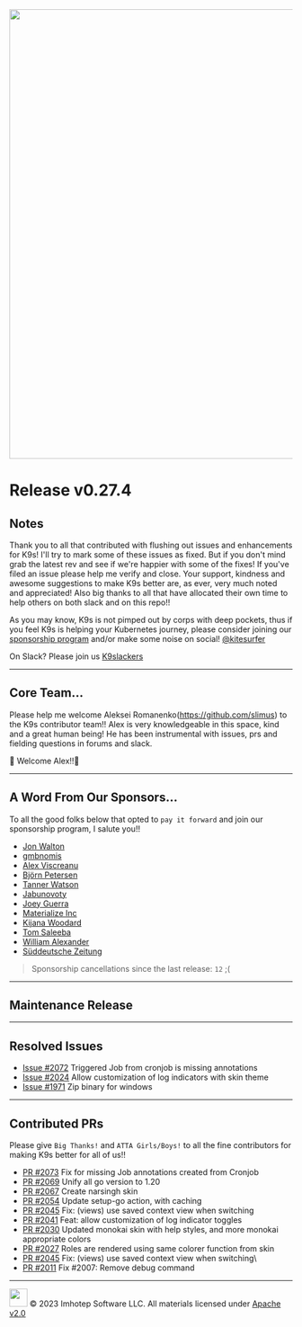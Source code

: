 <img src="https://raw.githubusercontent.com/Ya-hwon/k9s/master/assets/k9s.png" align="center" width="800" height="auto"/>

# Release v0.27.4

## Notes

Thank you to all that contributed with flushing out issues and enhancements for K9s! I'll try to mark some of these issues as fixed. But if you don't mind grab the latest rev and see if we're happier with some of the fixes! If you've filed an issue please help me verify and close. Your support, kindness and awesome suggestions to make K9s better are, as ever, very much noted and appreciated! Also big thanks to all that have allocated their own time to help others on both slack and on this repo!!

As you may know, K9s is not pimped out by corps with deep pockets, thus if you feel K9s is helping your Kubernetes journey, please consider joining our [sponsorship program](https://github.com/sponsors/derailed) and/or make some noise on social! [@kitesurfer](https://twitter.com/kitesurfer)

On Slack? Please join us [K9slackers](https://join.slack.com/t/k9sers/shared_invite/enQtOTA5MDEyNzI5MTU0LWQ1ZGI3MzliYzZhZWEyNzYxYzA3NjE0YTk1YmFmNzViZjIyNzhkZGI0MmJjYzhlNjdlMGJhYzE2ZGU1NjkyNTM)

---
## Core Team...

Please help me welcome Aleksei Romanenko(https://github.com/slimus) to the K9s contributor team!!
Alex is very knowledgeable in this space, kind and a great human being!
He has been instrumental with issues, prs and fielding questions in forums and slack.

🎉 Welcome Alex!!🎉

---

## A Word From Our Sponsors...

To all the good folks below that opted to `pay it forward` and join our sponsorship program, I salute you!!

* [Jon Walton](https://github.com/jon-walton)
* [gmbnomis](https://github.com/gmbnomis)
* [Alex Viscreanu](https://github.com/aexvir)
* [Björn Petersen](https://github.com/BjoernPetersen)
* [Tanner Watson](https://github.com/tannerwatson)
* [Jabunovoty](https://github.com/jabunovoty)
* [Joey Guerra](https://github.com/joeyguerra)
* [Materialize Inc](https://github.com/MaterializeInc)
* [Kijana Woodard](https://github.com/kijanawoodard)
* [Tom Saleeba](https://github.com/tomsaleeba)
* [William Alexander](https://github.com/carpetfuz)
* [Süddeutsche Zeitung](https://github.com/sueddeutsche)

> Sponsorship cancellations since the last release: `12` ;(

---

## Maintenance Release

---

## Resolved Issues

* [Issue #2072](https://github.com/Ya-hwon/k9s/issues/2072) Triggered Job from cronjob is missing annotations
* [Issue #2024](https://github.com/Ya-hwon/k9s/issues/2024) Allow customization of log indicators with skin theme
* [Issue #1971](https://github.com/Ya-hwon/k9s/issues/1971) Zip binary for windows

---

## Contributed PRs

Please give `Big Thanks!` and `ATTA Girls/Boys!` to all the fine contributors for making K9s better for all of us!!

* [PR #2073](https://github.com/Ya-hwon/k9s/pull/2073) Fix for missing Job annotations created from Cronjob
* [PR #2069](https://github.com/Ya-hwon/k9s/pull/2069) Unify all go version to 1.20
* [PR #2067](https://github.com/Ya-hwon/k9s/pull/2067) Create narsingh skin
* [PR #2054](https://github.com/Ya-hwon/k9s/pull/2054) Update setup-go action, with caching
* [PR #2045](https://github.com/Ya-hwon/k9s/pull/2045) Fix: (views) use saved context view when switching
* [PR #2041](https://github.com/Ya-hwon/k9s/pull/2041) Feat: allow customization of log indicator toggles
* [PR #2030](https://github.com/Ya-hwon/k9s/pull/2030) Updated monokai skin with help styles, and more monokai appropriate colors
* [PR #2027](https://github.com/Ya-hwon/k9s/pull/2027) Roles are rendered using same colorer function from skin
* [PR #2045](https://github.com/Ya-hwon/k9s/pull/2045) Fix: (views) use saved context view when switching\
* [PR #2011](https://github.com/Ya-hwon/k9s/pull/2011) Fix #2007: Remove debug command

---

<img src="https://raw.githubusercontent.com/Ya-hwon/k9s/master/assets/imhotep_logo.png" width="32" height="auto"/> © 2023 Imhotep Software LLC. All materials licensed under [Apache v2.0](http://www.apache.org/licenses/LICENSE-2.0)
